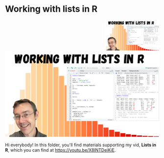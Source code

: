 # Working with lists in R
<img src="liststhumb.png" align="right" height="100" />

![lists](https://github.com/equitable-equations/youtube/blob/main/Lists%20in%20R/liststhumb.png)

Hi everybody! In this folder, you'll find materials supporting my vid, **Lists in R**, which you can find at <https://youtu.be/X8lNTDeiKiE>. 

